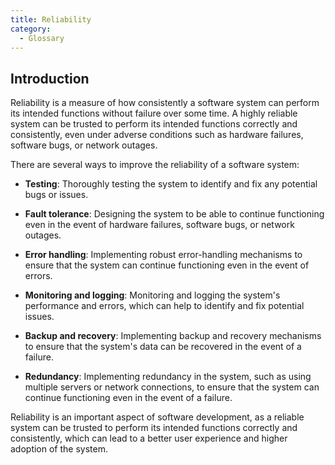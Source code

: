```yaml
---
title: Reliability
category:
  - Glossary
---
```


## Introduction

Reliability is a measure of how consistently a software system can perform its intended functions without failure over some time. A highly reliable system can be trusted to perform its intended functions correctly and consistently, even under adverse conditions such as hardware failures, software bugs, or network outages.

There are several ways to improve the reliability of a software system:

- **Testing**: Thoroughly testing the system to identify and fix any potential bugs or issues.

- **Fault tolerance**: Designing the system to be able to continue functioning even in the event of hardware failures, software bugs, or network outages.

- **Error handling**: Implementing robust error-handling mechanisms to ensure that the system can continue functioning even in the event of errors.

- **Monitoring and logging**: Monitoring and logging the system's performance and errors, which can help to identify and fix potential issues.

- **Backup and recovery**: Implementing backup and recovery mechanisms to ensure that the system's data can be recovered in the event of a failure.

- **Redundancy**: Implementing redundancy in the system, such as using multiple servers or network connections, to ensure that the system can continue functioning even in the event of a failure.

Reliability is an important aspect of software development, as a reliable system can be trusted to perform its intended functions correctly and consistently, which can lead to a better user experience and higher adoption of the system.
